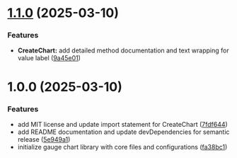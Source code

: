 # [1.1.0](https://github.com/mohdsabahat/GaugeChart/compare/v1.0.0...v1.1.0) (2025-03-10)


### Features

* **CreateChart:** add detailed method documentation and text wrapping for value label ([9a45e01](https://github.com/mohdsabahat/GaugeChart/commit/9a45e01ff87b9d8d0dfc906be7915cca61df91bc))

# 1.0.0 (2025-03-10)


### Features

* add MIT license and update import statement for CreateChart ([7fdf644](https://github.com/mohdsabahat/GaugeChart/commit/7fdf644a367f160387795c75b680eeea207c010c))
* add README documentation and update devDependencies for semantic release ([5e949a1](https://github.com/mohdsabahat/GaugeChart/commit/5e949a1e68963c29cdee626f09c5bdc31bf03819))
* initialize gauge chart library with core files and configurations ([fa38bc1](https://github.com/mohdsabahat/GaugeChart/commit/fa38bc14bc78752451c97e65b3ccb93e545f45a7))
